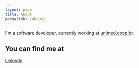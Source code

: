 ```yaml
---
layout: page
title: About
permalink: /about/
---
```


I'm a software developer, currently working at [unimed.coop.br](https://unimed.coop.br).

## You can find me at

[LinkedIn](https://www.linkedin.com/in/kelvin-dules-20b00910a/)